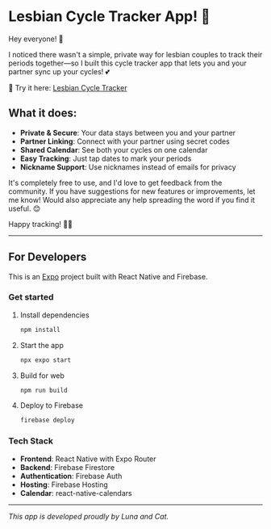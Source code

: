 # Lesbian Cycle Tracker App! 🌸

Hey everyone! 👋

I noticed there wasn't a simple, private way for lesbian couples to track their periods together—so I built this cycle tracker app that lets you and your partner sync up your cycles! 💕

🔗 Try it here: [Lesbian Cycle Tracker](https://lesbian-cycle-tracker-f4f1e.web.app)

## What it does:
- **Private & Secure**: Your data stays between you and your partner
- **Partner Linking**: Connect with your partner using secret codes
- **Shared Calendar**: See both your cycles on one calendar
- **Easy Tracking**: Just tap dates to mark your periods
- **Nickname Support**: Use nicknames instead of emails for privacy

It's completely free to use, and I'd love to get feedback from the community. If you have suggestions for new features or improvements, let me know! Would also appreciate any help spreading the word if you find it useful. 😊

Happy tracking! 🌙✨

---

## For Developers

This is an [Expo](https://expo.dev) project built with React Native and Firebase.

### Get started

1. Install dependencies
   ```bash
   npm install
   ```

2. Start the app
   ```bash
   npx expo start
   ```

3. Build for web
   ```bash
   npm run build
   ```

4. Deploy to Firebase
   ```bash
   firebase deploy
   ```

### Tech Stack
- **Frontend**: React Native with Expo Router
- **Backend**: Firebase Firestore
- **Authentication**: Firebase Auth
- **Hosting**: Firebase Hosting
- **Calendar**: react-native-calendars

---

*This app is developed proudly by Luna and Cat.*
